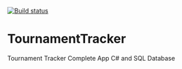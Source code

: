 [![Build status](https://dev.azure.com/aadipoddar/TournamentTracker/_apis/build/status/TournamentTracker-ASP.NET%20Core-CI)](https://dev.azure.com/aadipoddar/TournamentTracker/_build/latest?definitionId=9)
# TournamentTracker
 Tournament Tracker Complete App C# and SQL Database
